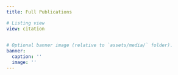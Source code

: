 ```yaml
---
title: Full Publications

# Listing view
view: citation

 
# Optional banner image (relative to `assets/media/` folder).
banner:
  caption: ''
  image: ''
---
```



<script>
document.addEventListener("DOMContentLoaded", function () {
  function patchFilters() {
    let changed = false;

    // 修改 Type 下拉框
    const typeSelect = document.querySelector('select[data-filter-group="pubtype"]');
    if (typeSelect) {
      const typeOpt = typeSelect.querySelector('option[value="*"]');
      if (typeOpt && typeOpt.textContent.trim() === "Type") {
        typeOpt.textContent = "All Types";
        changed = true;
      }
    }

    // 修改 Date 下拉框
    const yearSelect = document.querySelector('select[data-filter-group="year"]');
    if (yearSelect) {
      const yearOpt = yearSelect.querySelector('option[value="*"]');
      if (yearOpt && yearOpt.textContent.trim() === "Date") {
        yearOpt.textContent = "All Years";
        changed = true;
      }
    }

    return changed;
  }

  // 立即尝试
  if (!patchFilters()) {
    let tries = 0;
    const timer = setInterval(function () {
      tries++;
      if (patchFilters() || tries > 20) {
        clearInterval(timer);
      }
    }, 200);
  }
});
</script>


<script>
document.addEventListener("DOMContentLoaded", function () {
  function reorderTypeOptions() {
    const typeSelect = document.querySelector('select[data-filter-group="pubtype"]');
    if (!typeSelect) return false;

    // 定义新顺序
    const desiredOrder = [
      "All Types",
      "Journal papers",
      "Computer science conference papers",
      "Engineering conference papers",
      "Patents",
      "Book chapters",
      "Preprints"
    ];

    // 把所有 option 收集到 map
    const optionsMap = {};
    for (let opt of typeSelect.options) {
      optionsMap[opt.textContent.trim()] = opt;
    }

    // 清空 select
    typeSelect.innerHTML = "";

    // 按新顺序重新添加
    for (let label of desiredOrder) {
      if (optionsMap[label]) {
        typeSelect.appendChild(optionsMap[label]);
      }
    }
    return true;
  }

  if (!reorderTypeOptions()) {
    let tries = 0;
    const timer = setInterval(function () {
      tries++;
      if (reorderTypeOptions() || tries > 20) {
        clearInterval(timer);
      }
    }, 200);
  }
});
</script>




